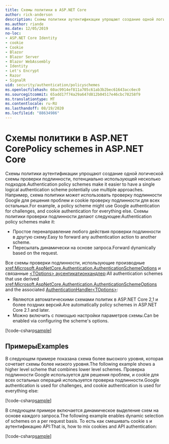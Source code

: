 ```yaml
---
title: Схемы политики в ASP.NET Core
author: rick-anderson
description: Схемы политики аутентификации упрощают создание одной логической схемы проверки подлинности
ms.author: riande
ms.date: 12/05/2019
no-loc:
- ASP.NET Core Identity
- cookie
- Cookie
- Blazor
- Blazor Server
- Blazor WebAssembly
- Identity
- Let's Encrypt
- Razor
- SignalR
uid: security/authentication/policyschemes
ms.openlocfilehash: 60ac9914ef811a705c61ab3b2bec61643acc6ec0
ms.sourcegitcommit: 65add17f74a29a647d812b04517e46cbc78258f9
ms.translationtype: MT
ms.contentlocale: ru-RU
ms.lasthandoff: 08/19/2020
ms.locfileid: "88634986"
---
```

# <a name="policy-schemes-in-aspnet-core"></a><span data-ttu-id="8e70e-103">Схемы политики в ASP.NET Core</span><span class="sxs-lookup"><span data-stu-id="8e70e-103">Policy schemes in ASP.NET Core</span></span>

<span data-ttu-id="8e70e-104">Схемы политики аутентификации упрощают создание одной логической схемы проверки подлинности, потенциально использующей несколько подходов.</span><span class="sxs-lookup"><span data-stu-id="8e70e-104">Authentication policy schemes make it easier to have a single logical authentication scheme potentially use multiple approaches.</span></span> <span data-ttu-id="8e70e-105">Например, схема политики может использовать проверку подлинности Google для решения проблем и cookie проверку подлинности для всех остальных.</span><span class="sxs-lookup"><span data-stu-id="8e70e-105">For example, a policy scheme might use Google authentication for challenges, and cookie authentication for everything else.</span></span> <span data-ttu-id="8e70e-106">Схемы политики проверки подлинности делают следующее:</span><span class="sxs-lookup"><span data-stu-id="8e70e-106">Authentication policy schemes make it:</span></span>

* <span data-ttu-id="8e70e-107">Простое перенаправление любого действия проверки подлинности в другую схему.</span><span class="sxs-lookup"><span data-stu-id="8e70e-107">Easy to forward any authentication action to another scheme.</span></span>
* <span data-ttu-id="8e70e-108">Пересылать динамически на основе запроса.</span><span class="sxs-lookup"><span data-stu-id="8e70e-108">Forward dynamically based on the request.</span></span>

<span data-ttu-id="8e70e-109">Все схемы проверки подлинности, использующие производные <xref:Microsoft.AspNetCore.Authentication.AuthenticationSchemeOptions> и связанные [ \<TOptions> аусентикатионхандлер](/dotnet/api/microsoft.aspnetcore.authentication.authenticationhandler-1):</span><span class="sxs-lookup"><span data-stu-id="8e70e-109">All authentication schemes that use derived <xref:Microsoft.AspNetCore.Authentication.AuthenticationSchemeOptions> and the associated [AuthenticationHandler\<TOptions>](/dotnet/api/microsoft.aspnetcore.authentication.authenticationhandler-1):</span></span>

* <span data-ttu-id="8e70e-110">Являются автоматическими схемами политик в ASP.NET Core 2,1 и более поздних версий.</span><span class="sxs-lookup"><span data-stu-id="8e70e-110">Are automatically policy schemes in ASP.NET Core 2.1 and later.</span></span>
* <span data-ttu-id="8e70e-111">Можно включить с помощью настройки параметров схемы.</span><span class="sxs-lookup"><span data-stu-id="8e70e-111">Can be enabled via configuring the scheme's options.</span></span>

[!code-csharp[sample](policyschemes/samples/AuthenticationSchemeOptions.cs?name=snippet)]

## <a name="examples"></a><span data-ttu-id="8e70e-112">Примеры</span><span class="sxs-lookup"><span data-stu-id="8e70e-112">Examples</span></span>

<span data-ttu-id="8e70e-113">В следующем примере показана схема более высокого уровня, которая сочетает схемы более низкого уровня.</span><span class="sxs-lookup"><span data-stu-id="8e70e-113">The following example shows a higher level scheme that combines lower level schemes.</span></span> <span data-ttu-id="8e70e-114">Проверка подлинности Google используется для решения проблем, и cookie для всех остальных операций используется проверка подлинности.</span><span class="sxs-lookup"><span data-stu-id="8e70e-114">Google authentication is used for challenges, and cookie authentication is used for everything else:</span></span>

[!code-csharp[sample](policyschemes/samples/Startup.cs?name=snippet1)]

<span data-ttu-id="8e70e-115">В следующем примере включается динамическое выделение схем на основе каждого запроса.</span><span class="sxs-lookup"><span data-stu-id="8e70e-115">The following example enables dynamic selection of schemes on a per request basis.</span></span> <span data-ttu-id="8e70e-116">То есть как смешивать cookie s и аутентификацию API:</span><span class="sxs-lookup"><span data-stu-id="8e70e-116">That is, how to mix cookies and API authentication:</span></span>

 <!-- REVIEW, missing If set in public Func<HttpContext, string> ForwardDefaultSelector -->

[!code-csharp[sample](policyschemes/samples/Startup.cs?name=snippet2)]
